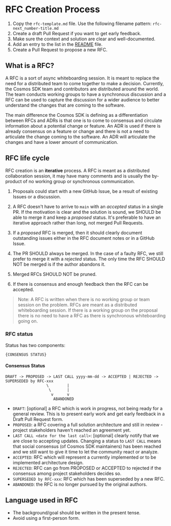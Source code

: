 # RFC Creation Process

1. Copy the `rfc-template.md` file. Use the following filename pattern: `rfc-next_number-title.md`
2. Create a draft Pull Request if you want to get early feedback.
3. Make sure the context and solution are clear and well-documented.
4. Add an entry to the list in the [README](./README.md) file.
5. Create a Pull Request to propose a new RFC.

## What is a RFC?

A RFC is a sort of async whiteboarding session. It is meant to replace the need for a distributed team to come together to make a decision. Currently, the Cosmos SDK team and contributors are distributed around the world. The team conducts working groups to have a synchronous discussion and a RFC can be used to capture the discussion for a wider audience to better understand the changes that are coming to the software.

The main difference the Cosmos SDK is defining as a differentiation between RFCs and ADRs is that one is to come to consensus and circulate information about a potential change or feature. An ADR is used if there is already consensus on a feature or change and there is not a need to articulate the change coming to the software. An ADR will articulate the changes and have a lower amount of communication.

## RFC life cycle

RFC creation is an **iterative** process. A RFC is meant as a distributed collaboration session, it may have many comments and is usually the by-product of no working group or synchronous communication.

1. Proposals could start with a new GitHub Issue, be a result of existing Issues or a discussion.

2. A RFC doesn't have to arrive to `main` with an _accepted_ status in a single PR. If the motivation is clear and the solution is sound, we SHOULD be able to merge it and keep a _proposed_ status. It's preferable to have an iterative approach rather than long, not merged Pull Requests.

3. If a _proposed_ RFC is merged, then it should clearly document outstanding issues either in the RFC document notes or in a GitHub Issue.

4. The PR SHOULD always be merged. In the case of a faulty RFC, we still prefer to merge it with a _rejected_ status. The only time the RFC SHOULD NOT be merged is if the author abandons it.

5. Merged RFCs SHOULD NOT be pruned.

6. If there is consensus and enough feedback then the RFC can be accepted.

> Note: A RFC is written when there is no working group or team session on the problem. RFCs are meant as a distributed whiteboarding session. If there is a working group on the proposal there is no need to have a RFC as there is synchronous whiteboarding going on.

### RFC status

Status has two components:

```text
{CONSENSUS STATUS}
```

#### Consensus Status

```text
DRAFT -> PROPOSED -> LAST CALL yyyy-mm-dd -> ACCEPTED | REJECTED -> SUPERSEDED by RFC-xxx
                  \        |
                   \       |
                    v      v
                     ABANDONED
```

* `DRAFT`: [optional] a RFC which is work in progress, not being ready for a general review. This is to present early work and get early feedback in a Draft Pull Request form.
* `PROPOSED`: a RFC covering a full solution architecture and still in review - project stakeholders haven't reached an agreement yet.
* `LAST CALL <date for the last call>`: [optional] clearly notify that we are close to accepting updates. Changing a status to `LAST CALL` means that social consensus (of Cosmos SDK maintainers) has been reached and we still want to give it time to let the community react or analyze.
* `ACCEPTED`: RFC which will represent a currently implemented or to be implemented architecture design.
* `REJECTED`: RFC can go from PROPOSED or ACCEPTED to rejected if the consensus among project stakeholders decides so.
* `SUPERSEDED by RFC-xxx`: RFC which has been superseded by a new RFC.
* `ABANDONED`: the RFC is no longer pursued by the original authors.

## Language used in RFC

* The background/goal should be written in the present tense.
* Avoid using a first-person form.
